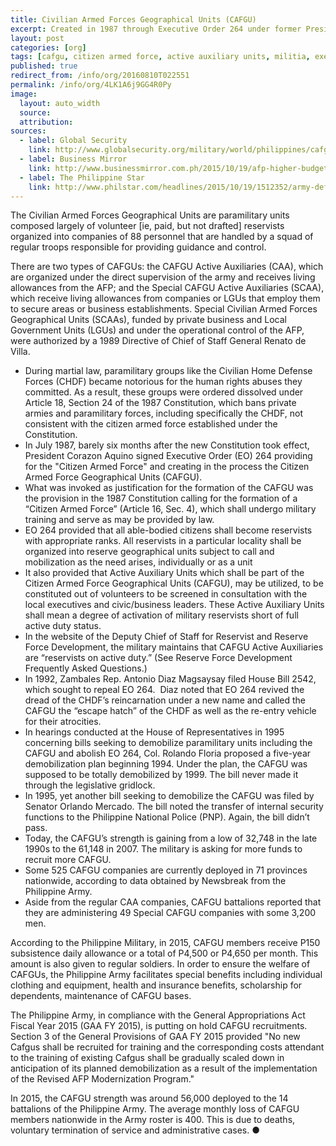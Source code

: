 ```yaml
---
title: Civilian Armed Forces Geographical Units (CAFGU)
excerpt: Created in 1987 through Executive Order 264 under former President Corazon Aquino, the Civilian Armed Forces Geographical Units. CAFGUs are paramilitary units composed largely of volunteer reservists.
layout: post
categories: [org]
tags: [cafgu, citizen armed force, active auxiliary units, militia, executive order 264]
published: true
redirect_from: /info/org/20160810T022551
permalink: /info/org/4LK1A6j9GG4R0Py
image:
  layout: auto_width
  source: 
  attribution: 
sources:
  - label: Global Security
    link: http://www.globalsecurity.org/military/world/philippines/cafgu.htm
  - label: Business Mirror
    link: http://www.businessmirror.com.ph/2015/10/19/afp-higher-budget-for-cafgu-allowance-not-recruitment/
  - label: The Philippine Star
    link: http://www.philstar.com/headlines/2015/10/19/1512352/army-defends-increase-cafgu-budget-amid-lumad-killings
---
```


The Civilian Armed Forces Geographical Units are paramilitary units composed largely of volunteer [ie, paid, but not drafted] reservists organized into companies of 88 personnel that are handled by a squad of regular troops responsible for providing guidance and control.

There are two types of CAFGUs: the CAFGU Active Auxiliaries (CAA), which are organized under the direct supervision of the army and receives living allowances from the AFP; and the Special CAFGU Active Auxiliaries (SCAA), which receive living allowances from companies or LGUs that employ them to secure areas or business establishments. Special Civilian Armed Forces Geographical Units (SCAAs), funded by private business and Local Government Units (LGUs) and under the operational control of the AFP, were authorized by a 1989 Directive of Chief of Staff General Renato de Villa.

* During martial law, paramilitary groups like the Civilian Home Defense Forces (CHDF) became notorious for the human rights abuses they committed. As a result, these groups were ordered dissolved under Article 18, Section 24 of the 1987 Constitution, which bans private armies and paramilitary forces, including specifically the CHDF, not consistent with the citizen armed force established under the Constitution.
* In July 1987, barely six months after the new Constitution took effect, President Corazon Aquino signed Executive Order (EO) 264 providing for the "Citizen Armed Force" and creating in the process the Citizen Armed Force Geographical Units (CAFGU).
* What was invoked as justification for the formation of the CAFGU was the provision in the 1987 Constitution calling for the formation of a &ldquo;Citizen Armed Force&rdquo; (Article 16, Sec. 4), which shall undergo military training and serve as may be provided by law.
* EO 264 provided that all able-bodied citizens shall become reservists with appropriate ranks. All reservists in a particular locality shall be organized into reserve geographical units subject to call and mobilization as the need arises, individually or as a unit
* It also provided that Active Auxiliary Units which shall be part of the Citizen Armed Force Geographical Units (CAFGU), may be utilized, to be constituted out of volunteers to be screened in consultation with the local executives and civic/business leaders. These Active Auxiliary Units shall mean a degree of activation of military reservists short of full active duty status.
* In the website of the Deputy Chief of Staff for Reservist and Reserve Force Development, the military maintains that CAFGU Active Auxiliaries are &ldquo;reservists on active duty.&rdquo; (See Reserve Force Development Frequently Asked Questions.)
* In 1992, Zambales Rep. Antonio Diaz Magsaysay filed House Bill 2542, which sought to repeal EO 264.&nbsp; Diaz noted that EO 264 revived the dread of the CHDF&rsquo;s reincarnation under a new name and called the CAFGU the &ldquo;escape hatch&rdquo; of the CHDF as well as the re-entry vehicle for their atrocities.
* In hearings conducted at the House of Representatives in 1995 concerning bills seeking to demobilize paramilitary units including the CAFGU and abolish EO 264, Col. Rolando Floria proposed a five-year demobilization plan beginning 1994. Under the plan, the CAFGU was supposed to be totally demobilized by 1999. The bill never made it through the legislative gridlock.
* In 1995, yet another bill seeking to demobilize the CAFGU was filed by Senator Orlando Mercado. The bill noted the transfer of internal security functions to the Philippine National Police (PNP). Again, the bill didn&rsquo;t pass.
* Today, the CAFGU&rsquo;s strength is gaining from a low of 32,748 in the late 1990s to the 61,148 in 2007. The military is asking for more funds to recruit more CAFGU.
* Some 525 CAFGU companies are currently deployed in 71 provinces nationwide, according to data obtained by Newsbreak from the Philippine Army.
* Aside from the regular CAA companies, CAFGU battalions reported that they are administering 49 Special CAFGU companies with some 3,200 men.

According to the Philippine Military, in 2015, CAFGU members receive P150 subsistence daily allowance or a total of P4,500 or P4,650 per month. This amount is also given to regular soldiers. In order to ensure the welfare of CAFGUs, the Philippine Army facilitates special benefits including individual clothing and equipment, health and insurance benefits, scholarship for dependents, maintenance of CAFGU bases.

The Philippine Army, in compliance with the General Appropriations Act Fiscal Year 2015 (GAA FY 2015), is putting on hold CAFGU recruitments. Section 3 of the General Provisions of GAA FY 2015 provided "No new Cafgus shall be recruited for training and the corresponding costs attendant to the training of existing Cafgus shall be gradually scaled down in anticipation of its planned demobilization as a result of the implementation of the Revised AFP Modernization Program."

In 2015, the CAFGU strength was around 56,000 deployed to the 14 battalions of the Philippine Army. The average monthly loss of CAFGU members nationwide in the Army roster is 400. This is due to deaths, voluntary termination of service and administrative cases.
&#x25cf;

